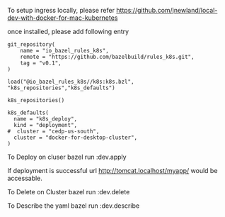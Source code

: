 To setup ingress locally, please refer
https://github.com/jnewland/local-dev-with-docker-for-mac-kubernetes

once installed, please add following entry
```
git_repository(
    name = "io_bazel_rules_k8s",
    remote = "https://github.com/bazelbuild/rules_k8s.git",
    tag = "v0.1",
)

load("@io_bazel_rules_k8s//k8s:k8s.bzl", "k8s_repositories","k8s_defaults")

k8s_repositories()

k8s_defaults(
  name = "k8s_deploy",
  kind = "deployment",
#  cluster = "cedp-us-south",
  cluster = "docker-for-desktop-cluster",
)
```

To Deploy on cluser 
bazel run :dev.apply

If deployment is successful url http://tomcat.localhost/myapp/ would be accessable.

To Delete on Cluster
bazel run :dev.delete

To Describe the yaml
bazel run :dev.describe


